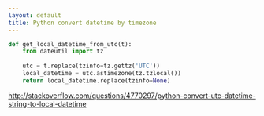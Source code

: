 ```yaml
---
layout: default
title: Python convert datetime by timezone
---
```


```python
def get_local_datetime_from_utc(t):
    from dateutil import tz
    
    utc = t.replace(tzinfo=tz.gettz('UTC'))
    local_datetime = utc.astimezone(tz.tzlocal())
    return local_datetime.replace(tzinfo=None)
```

http://stackoverflow.com/questions/4770297/python-convert-utc-datetime-string-to-local-datetime
